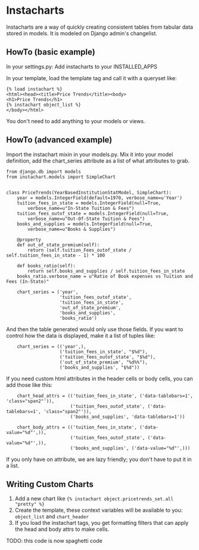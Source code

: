 Instacharts
===========
Instacharts are a way of quickly creating consistent tables from tabular
data stored in models. It is modeled on Django admin's changelist.

HowTo (basic example)
---------------------

In your settings.py:
Add instacharts to your INSTALLED_APPS

In your template, load the template tag and call it with a queryset like:

    {% load instachart %}
    <html><head><title>Price Trends</title><body>
    <h1>Price Trends</h1>
    {% instachart object_list %}
    </body></html>

You don't need to add anything to your models or views.

HowTo (advanced example)
------------------------

Import the instachart mixin in your models.py.
Mix it into your model definition, add the chart_series attribute as a list of what attributes to grab.

    from django.db import models
    from instachart.models import SimpleChart


    class PriceTrends(YearBasedInstitutionStatModel, SimpleChart):
        year = models.IntegerField(default=1970, verbose_name=u'Year')
        tuition_fees_in_state = models.IntegerField(null=True,
            verbose_name=u"In-State Tuition & Fees")
        tuition_fees_outof_state = models.IntegerField(null=True,
            verbose_name=u"Out-Of-State Tuition & Fees")
        books_and_supplies = models.IntegerField(null=True,
            verbose_name=u"Books & Supplies")

        @property
        def out_of_state_premium(self):
            return (self.tuition_Fees_outof_state / self.tuition_fees_in_state - 1) * 100

        def books_ratio(self):
            return self.books_and_supplies / self.tuition_fees_in_state
        books_ratio.verbose_name = u"Ratio of Book expenses vs Tuition and Fees (In-State)"

        chart_series = ('year',
                        'tuition_fees_outof_state',
                        'tuition_fees_in_state',
                        'out_of_state_premium',
                        'books_and_supplies',
                        'books_ratio')

And then the table generated would only use those fields. If you want to control
how the data is displayed, make it a list of tuples like:

        chart_series = (('year',),
                        ('tuition_fees_in_state', "$%d"),
                        ('tuition_fees_outof_state', "$%d"),
                        ('out_of_state_premium', "%d%%"),
                        ('books_and_supplies', "$%d"))

If you need custom html attributes in the header cells or body cells, you can add those like this:

        chart_head_attrs = (('tuition_fees_in_state', ('data-tablebars=1', 'class="span2"')),
                            ('tuition_fees_outof_state', ('data-tablebars=1', 'class="span2"')),
                            ('books_and_supplies', 'data-tablebars=1'))

        chart_body_attrs = (('tuition_fees_in_state', ('data-value="%d"',)),
                            ('tuition_fees_outof_state', ('data-value="%d"',)),
                            ('books_and_supplies', ('data-value="%d"',)))

If you only have on attribute, we are lazy friendly; you don't have to put it in a list.

Writing Custom Charts
---------------------
1. Add a new chart like `{% instachart object.pricetrends_set.all "pretty" %}`
2. Create the template, these context variables will be available to you: `object_list` and `chart_header`
3. If you load the instachart tags, you get formatting filters that can apply the head and body attrs to make cells.


TODO:
this code is now spaghetti code
